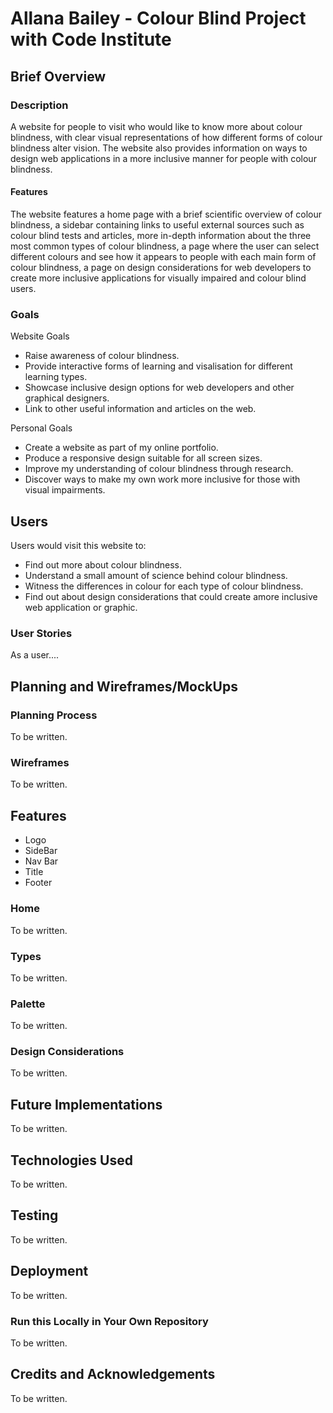 # Allana Bailey - Colour Blind Project with Code Institute

## Brief Overview

### Description
A website for people to visit who would like to know more about colour blindness, with clear visual representations of how different forms of colour blindness alter vision. The website also provides information on ways to design web applications in a more inclusive manner for people with colour blindness.

#### Features
The website features a home page with a brief scientific overview of colour blindness, a sidebar containing links to useful external sources such as colour blind tests and articles, more in-depth information about the three most common types of colour blindness, a page where the user can select different colours and see how it appears to people with each main form of colour blindness, a page on design considerations for web developers to create more inclusive applications for visually impaired and colour blind users.

### Goals
Website Goals
* Raise awareness of colour blindness.
* Provide interactive forms of learning and visalisation for different learning types.
* Showcase inclusive design options for web developers and other graphical designers.
* Link to other useful information and articles on the web.

Personal Goals
* Create a website as part of my online portfolio.
* Produce a responsive design suitable for all screen sizes.
* Improve my understanding of colour blindness through research.
* Discover ways to make my own work more inclusive for those with visual impairments.



## Users
Users would visit this website to:
* Find out more about colour blindness.
* Understand a small amount of science behind colour blindness.
* Witness the differences in colour for each type of colour blindness.
* Find out about design considerations that could create amore inclusive web application or graphic.

### User Stories
As a user....



## Planning and Wireframes/MockUps

### Planning Process
To be written.

### Wireframes
To be written.



## Features
* Logo
* SideBar
* Nav Bar
* Title
* Footer

### Home
To be written.

### Types
To be written.

### Palette
To be written.

### Design Considerations
To be written.



## Future Implementations
To be written.



## Technologies Used
To be written.



## Testing
To be written.



## Deployment
To be written.

### Run this Locally in Your Own Repository
To be written.



## Credits and Acknowledgements
To be written.
